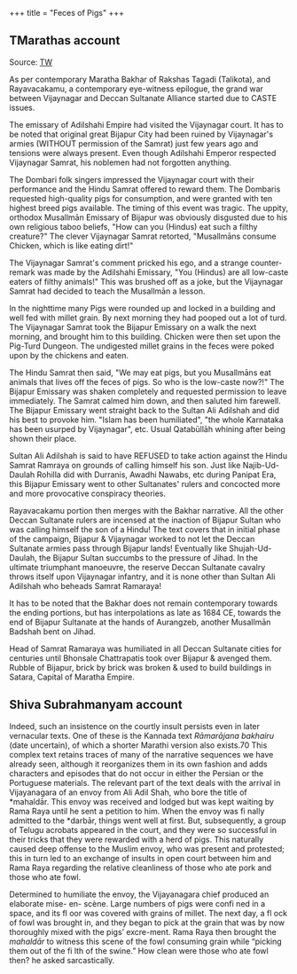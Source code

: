 +++
title = "Feces of Pigs"
+++

## TMarathas account
Source: [TW](https://threadreaderapp.com/thread/1534167885500882945.html)


As per contemporary Maratha Bakhar of Rakshas Tagadi (Talikota), and Rayavacakamu, a contemporary eye-witness epilogue, the grand war between Vijaynagar and Deccan Sultanate Alliance started due to CASTE issues.

The emissary of Adilshahi Empire had visited the Vijaynagar court. It has to be noted that original great Bijapur City had been ruined by Vijaynagar's armies (WITHOUT permission of the Samrat) just few years ago and tensions were always present. Even though Adilshahi Emperor respected Vijaynagar Samrat, his noblemen had not forgotten anything.

The Dombari folk singers impressed the Vijaynagar court with their performance and the Hindu Samrat offered to reward them. The Dombaris requested high-quality pigs for consumption, and were granted with ten highest breed pigs available. The timing of this event was tragic. The uppity, orthodox Musallmān Emissary of Bijapur was obviously disgusted due to his own religious taboo beliefs, "How can you (Hindus) eat such a filthy creature?" The clever Vijaynagar Samrat retorted, "Musallmāns consume Chicken, which is like eating dirt!"

The Vijaynagar Samrat's comment pricked his ego, and a strange counter-remark was made by the Adilshahi Emissary, "You (Hindus) are all low-caste eaters of filthy animals!" This was brushed off as a joke, but the Vijaynagar Samrat had decided to teach the Musallmān a lesson.

In the nighttime many Pigs were rounded up and locked in a building and well fed with millet grain. By next morning they had pooped out a lot of turd. The Vijaynagar Samrat took the Bijapur Emissary on a walk the next morning, and brought him to this building.  Chicken were then set upon the Pig-Turd Dungeon. The undigested millet grains in the feces were poked upon by the chickens and eaten. 

The Hindu Samrat then said, "We may eat pigs, but you Musallmāns eat animals that lives off the feces of pigs. So who is the low-caste now?!" The Bijapur Emissary was shaken completely and requested permission to leave immediately. The Samrat calmed him down, and then saluted him farewell. The Bijapur Emissary went straight back to the Sultan Ali Adilshah and did his best to provoke him. "Islam has been humiliated", "the whole Karnataka has been usurped by Vijaynagar", etc. Usual Qatabūllāh whining after being shown their place.

Sultan Ali Adilshah is said to have REFUSED to take action against the Hindu Samrat Ramraya on grounds of calling himself his son. Just like Najib-Ud-Daulah Rohilla did with Durranis, Awadhi Nawabs, etc during Panipat Era, this Bijapur Emissary went to other Sultanates' rulers and concocted more and more provocative conspiracy theories.

Rayavacakamu portion then merges with the Bakhar narrative. All the other Deccan Sultanate rulers are incensed at the inaction of Bijapur Sultan who was calling himself the son of a Hindu! The text covers that in initial phase of the campaign, Bijapur & Vijaynagar worked to not let the Deccan Sultanate armies pass through Bijapur lands! Eventually like Shujah-Ud-Daulah, the Bijapur Sultan succumbs to the pressure of Jihad. In the ultimate triumphant manoeuvre, the reserve Deccan Sultanate cavalry throws itself upon Vijaynagar infantry, and it is none other than Sultan Ali Adilshah who beheads Samrat Ramaraya!

It has to be noted that the Bakhar does not remain contemporary towards the ending portions, but has interpolations as late as 1684 CE, towards the end of Bijapur Sultanate at the hands of Aurangzeb, another Musallmān Badshah bent on Jihad.

Head of Samrat Ramaraya was humiliated in all Deccan Sultanate cities for centuries until Bhonsale Chattrapatis took over Bijapur & avenged them. Rubble of Bijapur, brick by brick was broken & used to build buildings in Satara, Capital of Maratha Empire.

## Shiva Subrahmanyam account
Indeed, such an insistence on the courtly insult persists even in later vernacular texts. One of these is the Kannada text *Rāmarājana* *bakhairu* \(date uncertain\), of which a shorter Marathi version also exists.70 This complex text retains traces of many of the narrative sequences we have already seen, although it reorganizes them in its own fashion and adds characters and episodes that do not occur in either the Persian or the Portuguese materials. The relevant part of the text deals with the arrival in Vijayanagara of an envoy from Ali Adil Shah, who bore the title of *mahaldār. This envoy was received and lodged but was kept waiting by Rama Raya until he sent a petition to him. When the envoy was fi nally admitted to the *darbār, things went well at first. But, subsequently, a group of Telugu acrobats appeared in the court, and they were so successful in their tricks that they were rewarded with a herd of pigs. This naturally caused deep offense to the Muslim envoy, who was present and protested; this in turn led to an exchange of insults in open court between him and Rama Raya regarding the relative cleanliness of those who ate pork and those who ate fowl.

Determined to humiliate the envoy, the Vijayanagara chief produced an elaborate mise- en- scène. Large numbers of pigs were confi ned in a space, and its fl oor was covered with grains of millet. The next day, a fl ock of fowl was brought in, and they began to pick at the grain that was by now thoroughly mixed with the pigs’ excre-ment. Rama Raya then brought the *mahaldār* to witness this scene of the fowl consuming grain while “picking them out of the fi lth of the swine.” How clean were those who ate fowl then? he asked sarcastically.

